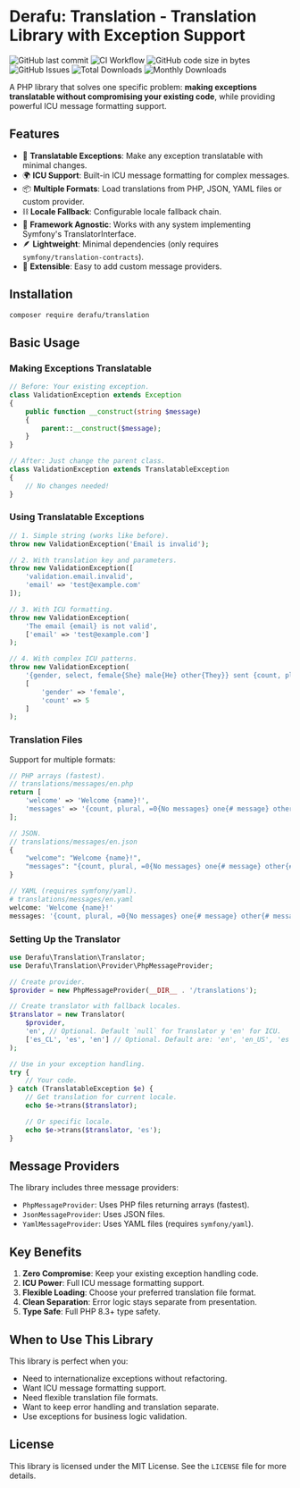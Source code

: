 # Derafu: Translation - Translation Library with Exception Support

![GitHub last commit](https://img.shields.io/github/last-commit/derafu/translation/main)
![CI Workflow](https://github.com/derafu/translation/actions/workflows/ci.yml/badge.svg?branch=main&event=push)
![GitHub code size in bytes](https://img.shields.io/github/languages/code-size/derafu/translation)
![GitHub Issues](https://img.shields.io/github/issues-raw/derafu/translation)
![Total Downloads](https://poser.pugx.org/derafu/translation/downloads)
![Monthly Downloads](https://poser.pugx.org/derafu/translation/d/monthly)

A PHP library that solves one specific problem: **making exceptions translatable without compromising your existing code**, while providing powerful ICU message formatting support.

## Features

- 🔄 **Translatable Exceptions**: Make any exception translatable with minimal changes.
- 🌍 **ICU Support**: Built-in ICU message formatting for complex messages.
- 📦 **Multiple Formats**: Load translations from PHP, JSON, YAML files or custom provider.
- ⛓️ **Locale Fallback**: Configurable locale fallback chain.
- 🎯 **Framework Agnostic**: Works with any system implementing Symfony's TranslatorInterface.
- 🪶 **Lightweight**: Minimal dependencies (only requires `symfony/translation-contracts`).
- 🧩 **Extensible**: Easy to add custom message providers.

## Installation

```bash
composer require derafu/translation
```

## Basic Usage

### Making Exceptions Translatable

```php
// Before: Your existing exception.
class ValidationException extends Exception
{
    public function __construct(string $message)
    {
        parent::__construct($message);
    }
}

// After: Just change the parent class.
class ValidationException extends TranslatableException
{
    // No changes needed!
}
```

### Using Translatable Exceptions

```php
// 1. Simple string (works like before).
throw new ValidationException('Email is invalid');

// 2. With translation key and parameters.
throw new ValidationException([
    'validation.email.invalid',
    'email' => 'test@example.com'
]);

// 3. With ICU formatting.
throw new ValidationException(
    'The email {email} is not valid',
    ['email' => 'test@example.com']
);

// 4. With complex ICU patterns.
throw new ValidationException(
    '{gender, select, female{She} male{He} other{They}} sent {count, plural, one{# message} other{# messages}}',
    [
        'gender' => 'female',
        'count' => 5
    ]
);
```

### Translation Files

Support for multiple formats:

```php
// PHP arrays (fastest).
// translations/messages/en.php
return [
    'welcome' => 'Welcome {name}!',
    'messages' => '{count, plural, =0{No messages} one{# message} other{# messages}}'
];

// JSON.
// translations/messages/en.json
{
    "welcome": "Welcome {name}!",
    "messages": "{count, plural, =0{No messages} one{# message} other{# messages}}"
}

// YAML (requires symfony/yaml).
# translations/messages/en.yaml
welcome: 'Welcome {name}!'
messages: '{count, plural, =0{No messages} one{# message} other{# messages}}'
```

### Setting Up the Translator

```php
use Derafu\Translation\Translator;
use Derafu\Translation\Provider\PhpMessageProvider;

// Create provider.
$provider = new PhpMessageProvider(__DIR__ . '/translations');

// Create translator with fallback locales.
$translator = new Translator(
    $provider,
    'en', // Optional. Default `null` for Translator y 'en' for ICU.
    ['es_CL', 'es', 'en'] // Optional. Default are: 'en', 'en_US', 'es', 'es_CL'.
);

// Use in your exception handling.
try {
    // Your code.
} catch (TranslatableException $e) {
    // Get translation for current locale.
    echo $e->trans($translator);

    // Or specific locale.
    echo $e->trans($translator, 'es');
}
```

## Message Providers

The library includes three message providers:

- `PhpMessageProvider`: Uses PHP files returning arrays (fastest).
- `JsonMessageProvider`: Uses JSON files.
- `YamlMessageProvider`: Uses YAML files (requires `symfony/yaml`).

## Key Benefits

1. **Zero Compromise**: Keep your existing exception handling code.
2. **ICU Power**: Full ICU message formatting support.
3. **Flexible Loading**: Choose your preferred translation file format.
4. **Clean Separation**: Error logic stays separate from presentation.
5. **Type Safe**: Full PHP 8.3+ type safety.

## When to Use This Library

This library is perfect when you:

- Need to internationalize exceptions without refactoring.
- Want ICU message formatting support.
- Need flexible translation file formats.
- Want to keep error handling and translation separate.
- Use exceptions for business logic validation.

## License

This library is licensed under the MIT License. See the `LICENSE` file for more details.
